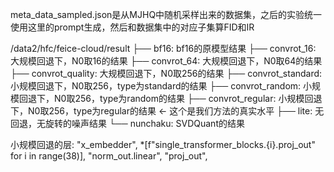 meta_data_sampled.json是从MJHQ中随机采样出来的数据集，之后的实验统一使用这里的prompt生成，然后和数据集中的对应子集算FID和IR

/data2/hfc/feice-cloud/result
├── bf16: bf16的原模型结果
├── convrot_16: 大规模回退下，N0取16的结果
├── convrot_64: 大规模回退下，N0取64的结果
├── convrot_quality: 大规模回退下，N0取256的结果
├── convrot_standard: 小规模回退下，N0取256，type为standard的结果
├── convrot_random: 小规模回退下，N0取256，type为random的结果
├── convrot_regular: 小规模回退下，N0取256，type为regular的结果 <- 这个是我们方法的真实水平
├── lite: 无回退，无旋转的噪声结果
└── nunchaku: SVDQuant的结果

小规模回退的层: 
    "x_embedder",
    *[f"single_transformer_blocks.{i}.proj_out" for i in range(38)],
    "norm_out.linear",
    "proj_out",   